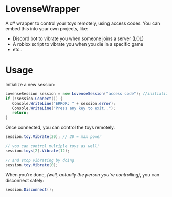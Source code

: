 # LovenseWrapper
A c# wrapper to control your toys remotely, using access codes.
You can embed this into your own projects, like:

* Discord bot to vibrate you when someone joins a server (LOL)
* A roblox script to vibrate you when you die in a specific game
* etc..

# Usage

Initialize a new session:
```cs
LovenseSession session = new LovenseSession("access code"); //initialize with a 6 char long access code
if (!session.Connect()) {
   Console.WriteLine("ERROR: " + session.error);
   Console.WriteLine("Press any key to exit..");
   return;
}
```

Once connected, you can control the toys remotely.

```cs
session.toy.Vibrate(20); // 20 = max power

// you can control multiple toys as well!
session.toys[2].Vibrate(12);

// and stop vibrating by doing
session.toy.Vibrate(0);
```

When you're done, *(well, actually the person you're controlling)*, you can disconnect safely:

```cs
session.Disconnect();
```